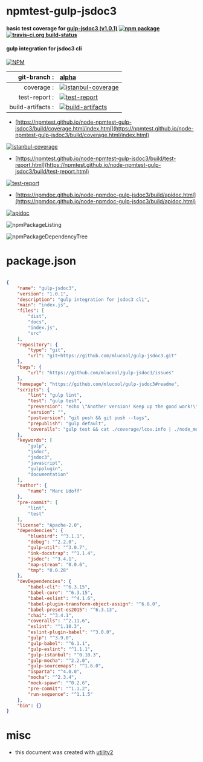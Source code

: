 # npmtest-gulp-jsdoc3

#### basic test coverage for  [gulp-jsdoc3 (v1.0.1)](https://github.com/mlucool/gulp-jsdoc3#readme)  [![npm package](https://img.shields.io/npm/v/npmtest-gulp-jsdoc3.svg?style=flat-square)](https://www.npmjs.org/package/npmtest-gulp-jsdoc3) [![travis-ci.org build-status](https://api.travis-ci.org/npmtest/node-npmtest-gulp-jsdoc3.svg)](https://travis-ci.org/npmtest/node-npmtest-gulp-jsdoc3)

#### gulp integration for jsdoc3 cli

[![NPM](https://nodei.co/npm/gulp-jsdoc3.png?downloads=true&downloadRank=true&stars=true)](https://www.npmjs.com/package/gulp-jsdoc3)

| git-branch : | [alpha](https://github.com/npmtest/node-npmtest-gulp-jsdoc3/tree/alpha)|
|--:|:--|
| coverage : | [![istanbul-coverage](https://npmtest.github.io/node-npmtest-gulp-jsdoc3/build/coverage.badge.svg)](https://npmtest.github.io/node-npmtest-gulp-jsdoc3/build/coverage.html/index.html)|
| test-report : | [![test-report](https://npmtest.github.io/node-npmtest-gulp-jsdoc3/build/test-report.badge.svg)](https://npmtest.github.io/node-npmtest-gulp-jsdoc3/build/test-report.html)|
| build-artifacts : | [![build-artifacts](https://npmtest.github.io/node-npmtest-gulp-jsdoc3/glyphicons_144_folder_open.png)](https://github.com/npmtest/node-npmtest-gulp-jsdoc3/tree/gh-pages/build)|

- [https://npmtest.github.io/node-npmtest-gulp-jsdoc3/build/coverage.html/index.html](https://npmtest.github.io/node-npmtest-gulp-jsdoc3/build/coverage.html/index.html)

[![istanbul-coverage](https://npmtest.github.io/node-npmtest-gulp-jsdoc3/build/screenCapture.buildCi.browser.%252Ftmp%252Fbuild%252Fcoverage.lib.html.png)](https://npmtest.github.io/node-npmtest-gulp-jsdoc3/build/coverage.html/index.html)

- [https://npmtest.github.io/node-npmtest-gulp-jsdoc3/build/test-report.html](https://npmtest.github.io/node-npmtest-gulp-jsdoc3/build/test-report.html)

[![test-report](https://npmtest.github.io/node-npmtest-gulp-jsdoc3/build/screenCapture.buildCi.browser.%252Ftmp%252Fbuild%252Ftest-report.html.png)](https://npmtest.github.io/node-npmtest-gulp-jsdoc3/build/test-report.html)

- [https://npmdoc.github.io/node-npmdoc-gulp-jsdoc3/build/apidoc.html](https://npmdoc.github.io/node-npmdoc-gulp-jsdoc3/build/apidoc.html)

[![apidoc](https://npmdoc.github.io/node-npmdoc-gulp-jsdoc3/build/screenCapture.buildCi.browser.%252Ftmp%252Fbuild%252Fapidoc.html.png)](https://npmdoc.github.io/node-npmdoc-gulp-jsdoc3/build/apidoc.html)

![npmPackageListing](https://npmtest.github.io/node-npmtest-gulp-jsdoc3/build/screenCapture.npmPackageListing.svg)

![npmPackageDependencyTree](https://npmtest.github.io/node-npmtest-gulp-jsdoc3/build/screenCapture.npmPackageDependencyTree.svg)



# package.json

```json

{
    "name": "gulp-jsdoc3",
    "version": "1.0.1",
    "description": "gulp integration for jsdoc3 cli",
    "main": "index.js",
    "files": [
        "dist",
        "docs",
        "index.js",
        "src"
    ],
    "repository": {
        "type": "git",
        "url": "git+https://github.com/mlucool/gulp-jsdoc3.git"
    },
    "bugs": {
        "url": "https://github.com/mlucool/gulp-jsdoc3/issues"
    },
    "homepage": "https://github.com/mlucool/gulp-jsdoc3#readme",
    "scripts": {
        "lint": "gulp lint",
        "test": "gulp test",
        "preversion": "echo \"Another version! Keep up the good work!\"",
        "version": "",
        "postversion": "git push && git push --tags",
        "prepublish": "gulp default",
        "coveralls": "gulp test && cat ./coverage/lcov.info | ./node_modules/coveralls/bin/coveralls.js"
    },
    "keywords": [
        "gulp",
        "jsdoc",
        "jsdoc3",
        "javascript",
        "gulpplugin",
        "documentation"
    ],
    "author": {
        "name": "Marc Udoff"
    },
    "pre-commit": [
        "lint",
        "test"
    ],
    "license": "Apache-2.0",
    "dependencies": {
        "bluebird": "^3.1.1",
        "debug": "^2.2.0",
        "gulp-util": "^3.0.7",
        "ink-docstrap": "^1.1.4",
        "jsdoc": "^3.4.1",
        "map-stream": "0.0.6",
        "tmp": "0.0.28"
    },
    "devDependencies": {
        "babel-cli": "^6.3.15",
        "babel-core": "^6.3.15",
        "babel-eslint": "^4.1.6",
        "babel-plugin-transform-object-assign": "^6.8.0",
        "babel-preset-es2015": "^6.3.13",
        "chai": "^3.4.1",
        "coveralls": "^2.11.6",
        "eslint": "^1.10.3",
        "eslint-plugin-babel": "^3.0.0",
        "gulp": "^3.9.0",
        "gulp-babel": "^6.1.1",
        "gulp-eslint": "^1.1.1",
        "gulp-istanbul": "^0.10.3",
        "gulp-mocha": "^2.2.0",
        "gulp-sourcemaps": "^1.6.0",
        "isparta": "^4.0.0",
        "mocha": "^2.3.4",
        "mock-spawn": "^0.2.6",
        "pre-commit": "^1.1.2",
        "run-sequence": "^1.1.5"
    },
    "bin": {}
}
```



# misc
- this document was created with [utility2](https://github.com/kaizhu256/node-utility2)
